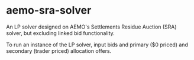 # aemo-sra-solver

An LP solver designed on AEMO's Settlements Residue Auction (SRA) solver, but excluding linked bid functionality.

To run an instance of the LP solver, input bids and primary ($0 priced) and secondary (trader priced) allocation offers.
